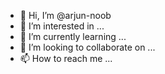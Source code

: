 - 👋 Hi, I’m @arjun-noob
- 👀 I’m interested in ...
- 🌱 I’m currently learning ...
- 💞️ I’m looking to collaborate on ...
- 📫 How to reach me ...

<!---
arjun-noob/arjun-noob is a ✨ special ✨ repository because its `README.md` (this file) appears on your GitHub profile.
You can click the Preview link to take a look at your changes.
--->
